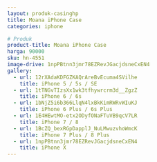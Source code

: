```yaml
---
layout: produk-casinghp
title: Moana iPhone Case
categories: iphone

# Produk
product-title: Moana iPhone Case
harga: 90000
sku: hn-4551
image-drive: 1npPBtnn3jmr78EZRevJGacjdsneCxEN4
gallery:
  - url: 12rXAdaKDFGZKAQrAreBvEcuma4SVilhe
    title: iPhone 5 / 5s / SE
  - url: 1tTNGvTIzsXx1wk3tfhywrcrm3d__ZgzZ
    title: iPhone 6 / 6s
  - url: 1bNjZ5i6b366LlqN4lxBkKimRWRvWIuKJ
    title: iPhone 6 Plus / 6s Plus
  - url: 1E4HEwtMO-etx2ODyfONaFTuVB9qcV7LR
    title: iPhone 7 / 8
  - url: 1BcZQ_bexRGpDapplJ_NuLMwuzvhoWmcK
    title: iPhone 7 Plus / 8 Plus
  - url: 1npPBtnn3jmr78EZRevJGacjdsneCxEN4
    title: iPhone X
---
```

